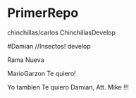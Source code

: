 # PrimerRepo
chinchillas/carlos
ChinchillasDevelop

#Damian //Insectos!
develop

Rama Nueva

MarioGarzon Te quiero!

Yo tambien Te quiero Damian, Att.  Mike !!!
